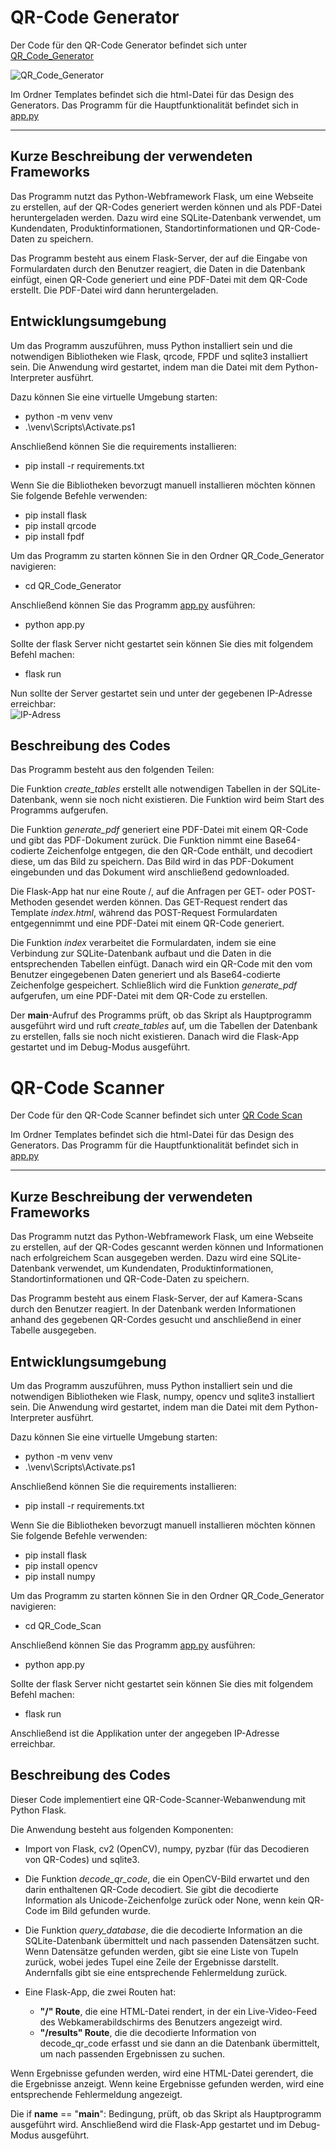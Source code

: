 # QR-Code Generator
Der Code für den QR-Code Generator befindet sich unter [QR_Code_Generator](https://github.com/denisepostl/pacman/tree/main/QR_Code_Generator) 

![QR_Code_Generator](https://github.com/denisepostl/pacman/blob/main/img/qr_code_generator.png)

Im Ordner Templates befindet sich die html-Datei für das Design des Generators. 
Das Programm für die Hauptfunktionalität befindet sich in [app.py](https://github.com/denisepostl/pacman/blob/main/QR_Code_Generator/app.py)


-----------------------------------------------------------------------------------------------------------------------------------------------------------
## Kurze Beschreibung der verwendeten Frameworks
Das Programm nutzt das Python-Webframework Flask, um eine Webseite zu erstellen, auf der QR-Codes generiert werden können und als PDF-Datei heruntergeladen werden. Dazu wird eine SQLite-Datenbank verwendet, um Kundendaten, Produktinformationen, Standortinformationen und QR-Code-Daten zu speichern.

Das Programm besteht aus einem Flask-Server, der auf die Eingabe von Formulardaten durch den Benutzer reagiert, die Daten in die Datenbank einfügt, einen QR-Code generiert und eine PDF-Datei mit dem QR-Code erstellt. Die PDF-Datei wird dann heruntergeladen.

## Entwicklungsumgebung
Um das Programm auszuführen, muss Python installiert sein und die notwendigen Bibliotheken wie Flask, qrcode, FPDF und sqlite3 installiert sein. Die Anwendung wird gestartet, indem man die Datei mit dem Python-Interpreter ausführt.

Dazu können Sie eine virtuelle Umgebung starten:
  - python -m venv venv
  - .\venv\Scripts\Activate.ps1

Anschließend können Sie die requirements installieren:
  - pip install -r requirements.txt

Wenn Sie die Bibliotheken bevorzugt manuell installieren möchten können Sie folgende Befehle verwenden:
  - pip install flask
  - pip install qrcode
  - pip install fpdf

Um das Programm zu starten können Sie in den Ordner QR_Code_Generator navigieren:
  - cd QR_Code_Generator

Anschließend können Sie das Programm [app.py](https://github.com/denisepostl/pacman/blob/main/QR_Code_Generator/app.py) ausführen:
  - python app.py

Sollte der flask Server nicht gestartet sein können Sie dies mit folgendem Befehl machen:
  - flask run 

Nun sollte der Server gestartet sein und unter der gegebenen IP-Adresse erreichbar: <br>
![IP-Adress](https://github.com/denisepostl/pacman/blob/main/img/server.png)

## Beschreibung des Codes
Das Programm besteht aus den folgenden Teilen:

Die Funktion *create_tables* erstellt alle notwendigen Tabellen in der SQLite-Datenbank, wenn sie noch nicht existieren. Die Funktion wird beim Start des Programms aufgerufen.

Die Funktion *generate_pdf* generiert eine PDF-Datei mit einem QR-Code und gibt das PDF-Dokument zurück. Die Funktion nimmt eine Base64-codierte Zeichenfolge entgegen, die den QR-Code enthält, und decodiert diese, um das Bild zu speichern. Das Bild wird in das PDF-Dokument eingebunden und das Dokument wird anschließend gedownloaded.

Die Flask-App hat nur eine Route /, auf die Anfragen per GET- oder POST-Methoden gesendet werden können. Das GET-Request rendert das Template *index.html*, während das POST-Request Formulardaten entgegennimmt und eine PDF-Datei mit einem QR-Code generiert.

Die Funktion *index* verarbeitet die Formulardaten, indem sie eine Verbindung zur SQLite-Datenbank aufbaut und die Daten in die entsprechenden Tabellen einfügt. Danach wird ein QR-Code mit den vom Benutzer eingegebenen Daten generiert und als Base64-codierte Zeichenfolge gespeichert. Schließlich wird die Funktion *generate_pdf* aufgerufen, um eine PDF-Datei mit dem QR-Code zu erstellen.

Der __main__-Aufruf des Programms prüft, ob das Skript als Hauptprogramm ausgeführt wird und ruft *create_tables* auf, um die Tabellen der Datenbank zu erstellen, falls sie noch nicht existieren. Danach wird die Flask-App gestartet und im Debug-Modus ausgeführt.


# QR-Code Scanner
Der Code für den QR-Code Scanner befindet sich unter [QR Code Scan](https://github.com/denisepostl/pacman/tree/main/QR_Code_Scan)

Im Ordner Templates befindet sich die html-Datei für das Design des Generators. 
Das Programm für die Hauptfunktionalität befindet sich in [app.py](https://github.com/denisepostl/pacman/blob/main/QR_Code_Scan/app.py)

-----------------------------------------------------------------------------------------------------------------------------------------------------------
## Kurze Beschreibung der verwendeten Frameworks
Das Programm nutzt das Python-Webframework Flask, um eine Webseite zu erstellen, auf der QR-Codes gescannt werden können und Informationen nach erfolgreichem Scan ausgegeben werden. Dazu wird eine SQLite-Datenbank verwendet, um Kundendaten, Produktinformationen, Standortinformationen und QR-Code-Daten zu speichern.

Das Programm besteht aus einem Flask-Server, der auf Kamera-Scans durch den Benutzer reagiert. In der Datenbank werden Informationen anhand des gegebenen QR-Cordes gesucht und anschließend in einer Tabelle ausgegeben.

## Entwicklungsumgebung
Um das Programm auszuführen, muss Python installiert sein und die notwendigen Bibliotheken wie Flask, numpy, opencv und sqlite3 installiert sein. Die Anwendung wird gestartet, indem man die Datei mit dem Python-Interpreter ausführt.

Dazu können Sie eine virtuelle Umgebung starten:
  - python -m venv venv
  - .\venv\Scripts\Activate.ps1

Anschließend können Sie die requirements installieren:
  - pip install -r requirements.txt

Wenn Sie die Bibliotheken bevorzugt manuell installieren möchten können Sie folgende Befehle verwenden:
  - pip install flask
  - pip install opencv
  - pip install numpy

Um das Programm zu starten können Sie in den Ordner QR_Code_Generator navigieren:
  - cd QR_Code_Scan

Anschließend können Sie das Programm [app.py](https://github.com/denisepostl/pacman/blob/main/QR_Code_Scan/app.py) ausführen:
  - python app.py

Sollte der flask Server nicht gestartet sein können Sie dies mit folgendem Befehl machen:
  - flask run 

Anschließend ist die Applikation unter der angegeben IP-Adresse erreichbar. 


## Beschreibung des Codes
Dieser Code implementiert eine QR-Code-Scanner-Webanwendung mit Python Flask. 

Die Anwendung besteht aus folgenden Komponenten:

  - Import von Flask, cv2 (OpenCV), numpy, pyzbar (für das Decodieren von QR-Codes) und sqlite3.

  - Die Funktion *decode_qr_code*, die ein OpenCV-Bild erwartet und den darin enthaltenen QR-Code decodiert. Sie gibt die decodierte Information als Unicode-Zeichenfolge zurück oder None, wenn kein QR-Code im Bild gefunden wurde. <br>

  - Die Funktion *query_database*, die die decodierte Information an die SQLite-Datenbank übermittelt und nach passenden Datensätzen sucht. Wenn Datensätze gefunden werden, gibt sie eine Liste von Tupeln zurück, wobei jedes Tupel eine Zeile der Ergebnisse darstellt. Andernfalls gibt sie eine entsprechende Fehlermeldung zurück. <br>
  - Eine Flask-App, die zwei Routen hat:
    - **"/" Route**, die eine HTML-Datei rendert, in der ein Live-Video-Feed des Webkamerabildschirms des Benutzers angezeigt wird.
    - **"/results" Route**, die die decodierte Information von decode_qr_code erfasst und sie dann an die Datenbank übermittelt, um nach passenden Ergebnissen zu suchen. 

Wenn Ergebnisse gefunden werden, wird eine HTML-Datei gerendert, die die Ergebnisse anzeigt. Wenn keine Ergebnisse gefunden werden, wird eine entsprechende Fehlermeldung angezeigt.

Die if __name__ == "__main__": Bedingung, prüft, ob das Skript als Hauptprogramm ausgeführt wird. Anschließend wird die Flask-App gestartet und im Debug-Modus ausgeführt.
